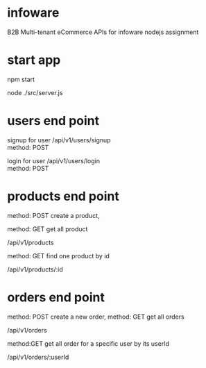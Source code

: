 # infoware
B2B Multi-tenant eCommerce APIs for infoware nodejs assignment

# start app

npm start

node ./src/server.js

# users end point
signup for user
/api/v1/users/signup   
method: POST

login for user
/api/v1/users/login   
method: POST

# products end point
method: POST create a product,

method: GET get all product

/api/v1/products

method: GET  find one product by id

/api/v1/products/:id

# orders end point
method: POST  create a new order,
method: GET get all orders

/api/v1/orders

method:GET get all order for a specific user by its userId

/api/v1/orders/:userId
